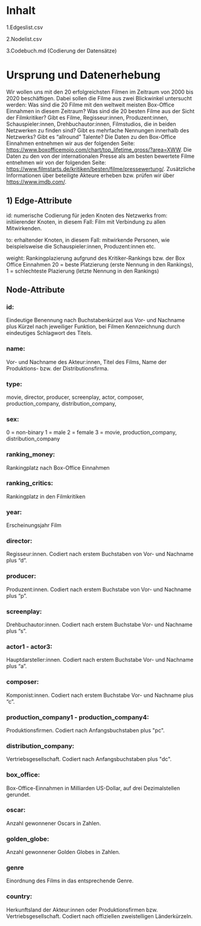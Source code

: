 # Inhalt
1.Edgeslist.csv

2.Nodelist.csv

3.Codebuch.md (Codierung der Datensätze)

# Ursprung und Datenerhebung
Wir wollen uns mit den 20 erfolgreichsten Filmen im Zeitraum von 2000 bis 2020 beschäftigen. Dabei sollen die Filme aus zwei Blickwinkel untersucht werden: Was sind die 20 Filme mit den weltweit meisten Box-Office Einnahmen in diesem Zeitraum? Was sind die 20 besten Filme aus der Sicht der Filmkritiker? Gibt es Filme, Regisseur:innen, Produzent:innen, Schauspieler:innen, Drehbuchautor:innen, Filmstudios, die in beiden Netzwerken zu finden sind? Gibt es mehrfache Nennungen innerhalb des Netzwerks? Gibt es “allround” Talente? 
Die Daten zu den Box-Office Einnahmen entnehmen wir aus der folgenden Seite: https://www.boxofficemojo.com/chart/top_lifetime_gross/?area=XWW.
Die Daten zu den von der internationalen Presse als am besten bewertete Filme entnehmen wir von der folgenden Seite: https://www.filmstarts.de/kritiken/besten/filme/pressewertung/.
Zusätzliche Informationen über beteiligte Akteure erheben bzw. prüfen wir über https://www.imdb.com/.

## 1) Edge-Attribute
id: numerische Codierung für jeden Knoten des Netzwerks 
from: initiierender Knoten, in diesem Fall: Film mit Verbindung zu allen Mitwirkenden.

to: erhaltender Knoten, in diesem Fall: mitwirkende Personen, wie beispielsweise die Schauspieler:innen, Produzent:innen etc. 

weight: Rankingplazierung aufgrund des Kritiker-Rankings bzw. der Box Office Einnahmen
20 = beste Platzierung (erste Nennung in den Rankings),
1 = schlechteste Plazierung (letzte Nennung in den Rankings)

## Node-Attribute

### id:	
Eindeutige Benennung nach Buchstabenkürzel aus Vor- und Nachname plus Kürzel nach jeweiliger Funktion, bei Filmen Kennzeichnung durch eindeutiges Schlagwort des Titels. 
### name:
Vor- und Nachname des Akteur:innen, Titel des Films, Name der Produktions- bzw. der Distributionsfirma. 
### type:	
movie,
director,
producer,
screenplay,
actor,
composer,
production_company,
distribution_company,
### sex:
0 = non-binary
1 = male
2 = female
3 = movie, production_company, distribution_company
### ranking_money:	
Rankingplatz nach Box-Office Einnahmen
### ranking_critics:	
Rankingplatz in den Filmkritiken
### year:	
Erscheinungsjahr Film
### director:
Regisseur:innen. Codiert nach erstem Buchstaben von Vor- und Nachname plus “d”.
### producer:	
Produzent:innen. Codiert nach erstem Buchstabe von Vor- und Nachname plus “p”.
### screenplay:	
Drehbuchautor:innen. Codiert nach erstem Buchstabe Vor- und Nachname plus “s”.
### actor1 - actor3:	
Hauptdarsteller:innen. Codiert nach erstem Buchstabe Vor- und Nachname plus “a”.
### composer:	
Komponist:innen. Codiert nach erstem Buchstabe Vor- und Nachname plus “c”.
### production_company1 - production_company4: 
Produktionsfirmen. Codiert nach Anfangsbuchstaben plus "pc".
### distribution_company:
Vertriebsgesellschaft. Codiert nach Anfangsbuchstaben plus "dc".
### box_office:	
Box-Office-Einnahmen in Milliarden US-Dollar, auf drei Dezimalstellen gerundet. 
### oscar:	
Anzahl gewonnener Oscars in Zahlen.
### golden_globe:	
Anzahl gewonnener Golden Globes in Zahlen.
### genre
Einordnung des Films in das entsprechende Genre. 
### country:
Herkunftsland der Akteur:innen oder Produktionsfirmen bzw. Vertriebsgesellschaft. Codiert nach offiziellen zweistelligen Länderkürzeln. 
